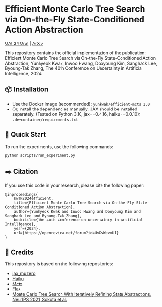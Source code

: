 # Efficient Monte Carlo Tree Search via On-the-Fly State-Conditioned Action Abstraction

[UAI'24 Oral](https://openreview.net/forum?id=UvDsWevxUI) | [ArXiv](https://arxiv.org/abs/2406.00614)

This repository contains the official implementation of the publication:
Efficient Monte Carlo Tree Search via On-the-Fly State-Conditioned Action Abstraction, Yunhyeok Kwak, Inwoo Hwang, Dooyoung Kim, Sanghack Lee, Byoung-Tak Zhang, The 40th Conference on Uncertainty in Artificial Intelligence, 2024.


## 📦 Installation

- Use the Docker image (recommended): `yunkwak/efficient-mcts:1.0`
- Or, install the dependencies manually. JAX should be installed separately. (Tested on Python 3.10, jax==0.4.16, haiku==0.0.10): `.devcontainer/requirements.txt`

## 🚀 Quick Start

To run the experiments, use the following commands:

```bash
python scripts/run_experiment.py
```


## ✒️ Citation

If you use this code in your research, please cite the following paper:

```
@inproceedings{
    kwak2024efficient,
    title={Efficient Monte Carlo Tree Search via On-the-Fly State-Conditioned Action Abstraction},
    author={Yunhyeok Kwak and Inwoo Hwang and Dooyoung Kim and Sanghack Lee and Byoung-Tak Zhang},
    booktitle={The 40th Conference on Uncertainty in Artificial Intelligence},
    year={2024},
    url={https://openreview.net/forum?id=UvDsWevxUI}
}
```

## 📖 Credits

This repository is based on the following repositories:

- [jax_muzero](https://github.com/Hwhitetooth/jax_muzero)
- [Haiku](https://github.com/google-deepmind/dm-haiku)
- [Mctx](https://github.com/google-deepmind/mctx)
- [Flax](https://github.com/google/flax)
- [Monte Carlo Tree Search With Iteratively Refining State Abstractions, NeurIPS 2021, Sokota et al.](https://proceedings.neurips.cc/paper/2021/hash/9b0ead00a217ea2c12e06a72eec4923f-Abstract.html)